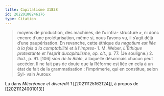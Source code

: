 ```yaml
---
title: Capitalisme 31838
id: 20220108246176
type: Citation
---
```


> moyens de production, des machines, de l’« infra- structure », ni donc encore d’une prolétarisation, même si, nous l’avons vu, il s’agit déjà d’une paupérisation. En revanche, cette éthique du *negotium est liée à la fois à la comptabilité* et à l'*impres-* 1. M. Weber, *L’Éthique protestante et l’esprit ducapitalisme, op. cit.*, p. 77. (Je souligne.) 2. *Ibid.*, p. 91. [106] *sion de la Bible*, à laquelle désormais chacun peut accéder. Il ne fait pas de doute que la Réforme est liée en cela à un état de fait de la grammatisation : l’imprimerie, qui en constitue, selon Syl- vain Auroux

Lu dans *Mécréance et discrédit 1* [[20211125162124]], à propos de [[20211124001013]]